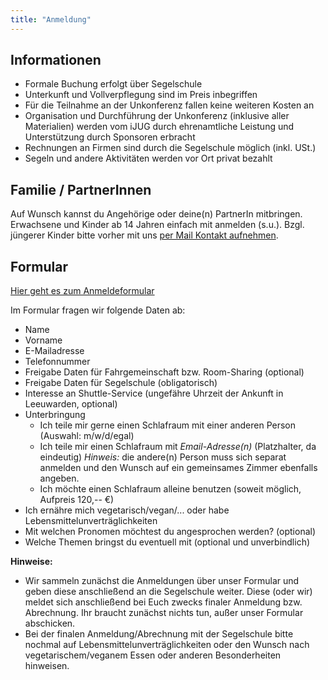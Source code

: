 ```yaml
---
title: "Anmeldung"
---
```


## Informationen

* Formale Buchung erfolgt über Segelschule
* Unterkunft und Vollverpflegung sind im Preis inbegriffen
* Für die Teilnahme an der Unkonferenz fallen keine weiteren Kosten an
* Organisation und Durchführung der Unkonferenz (inklusive aller Materialien) werden vom iJUG durch ehrenamtliche Leistung und Unterstützung durch Sponsoren erbracht 
* Rechnungen an Firmen sind durch die Segelschule möglich (inkl. USt.)
* Segeln und andere Aktivitäten werden vor Ort privat bezahlt

## Familie / PartnerInnen

Auf Wunsch kannst du Angehörige oder deine(n) PartnerIn mitbringen.
Erwachsene und Kinder ab 14 Jahren einfach mit anmelden (s.u.).
Bzgl. jüngerer Kinder bitte vorher mit uns [per Mail Kontakt aufnehmen](../kontakt/#mail).

## Formular

<a href="https://cloud.ijug.eu/index.php/apps/forms/s/qTafCKXNNr7BcJK9Lr8CZp3L" target="_blank">Hier geht es zum Anmeldeformular</a>

Im Formular fragen wir folgende Daten ab:

* Name
* Vorname
* E-Mailadresse
* Telefonnummer
* Freigabe Daten für Fahrgemeinschaft bzw. Room-Sharing (optional)
* Freigabe Daten für Segelschule (obligatorisch)
* Interesse an Shuttle-Service (ungefähre Uhrzeit der Ankunft in Leeuwarden, optional)
* Unterbringung
  * Ich teile mir gerne einen Schlafraum mit einer anderen Person (Auswahl: m/w/d/egal)
  * Ich teile mir einen Schlafraum mit _Email-Adresse(n)_ (Platzhalter, da eindeutig) 
    *Hinweis:* die andere(n) Person muss sich separat anmelden und den Wunsch auf ein gemeinsames Zimmer ebenfalls angeben.
  * Ich möchte einen Schlafraum alleine benutzen (soweit möglich, Aufpreis 120,-- €)
* Ich ernähre mich vegetarisch/vegan/... oder habe Lebensmittelunverträglichkeiten
* Mit welchen Pronomen möchtest du angesprochen werden? (optional)
* Welche Themen bringst du eventuell mit (optional und unverbindlich)

**Hinweise:**
* Wir sammeln zunächst die Anmeldungen über unser Formular und geben diese anschließend an die Segelschule weiter. Diese (oder wir) meldet sich anschließend bei Euch zwecks finaler Anmeldung bzw. Abrechnung. Ihr braucht zunächst nichts tun, außer unser Formular abschicken.
* Bei der finalen Anmeldung/Abrechnung mit der Segelschule bitte nochmal auf Lebensmittelunverträglichkeiten oder den Wunsch nach vegetarischem/veganem Essen oder anderen Besonderheiten hinweisen.